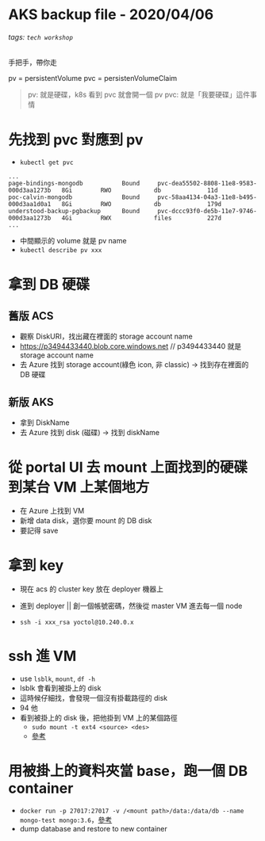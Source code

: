 AKS backup file - 2020/04/06
===

###### tags: `tech workshop`

手把手，帶你走 

pv = persistentVolume
pvc = persistenVolumeClaim

> pv: 就是硬碟，k8s 看到 pvc 就會開一個 pv
> pvc: 就是「我要硬碟」這件事情

# 先找到 pvc 對應到 pv

- `kubectl get pvc`

```
...
page-bindings-mongodb           Bound     pvc-dea55502-8808-11e8-9583-000d3aa1273b   8Gi        RWO            db             11d
poc-calvin-mongodb              Bound     pvc-58aa4134-04a3-11e8-b495-000d3aa1d0a1   8Gi        RWO            db             179d
understood-backup-pgbackup      Bound     pvc-dccc93f0-de5b-11e7-9746-000d3aa1273b   4Gi        RWX            files          227d
...
```

- 中間顯示的 volume 就是 pv name
- `kubectl describe pv xxx`

# 拿到 DB 硬碟

## 舊版 ACS
- 觀察 DiskURI，找出藏在裡面的 storage account name
- https://p3494433440.blob.core.windows.net // p3494433440 就是 storage account name
- 去 Azure 找到 storage account(綠色 icon, 非 classic) -> 找到存在裡面的 DB 硬碟

## 新版 AKS
- 拿到 DiskName
- 去 Azure 找到 disk (磁碟) -> 找到 diskName

# 從 portal UI 去 mount 上面找到的硬碟到某台 VM 上某個地方

- 在 Azure 上找到 VM
- 新增 data disk，選你要 mount 的 DB disk
- 要記得 save

# 拿到 key

- 現在 acs 的 cluster key 放在 deployer 機器上
- 進到 deployer || 創一個帳號密碼，然後從 master VM 進去每一個 node

- `ssh -i xxx_rsa yoctol@10.240.0.x`

# ssh 進 VM

- use `lsblk`, `mount`, `df -h`
- lsblk 會看到被掛上的 disk
- 這時候仔細找，會發現一個沒有掛載路徑的 disk
- 94 他
- 看到被掛上的 disk 後，把他掛到 VM 上的某個路徑
    - `sudo mount -t ext4 <source> <des>`
    - [參考](https://askubuntu.com/questions/177825/how-to-mount-an-external-hdd)

# 用被掛上的資料夾當 base，跑一個 DB container

- `docker run -p 27017:27017 -v /<mount path>/data:/data/db --name mongo-test mongo:3.6`，[參考](https://stackoverflow.com/questions/35400740/how-to-set-docker-mongo-data-volume)
- dump database and restore to new container